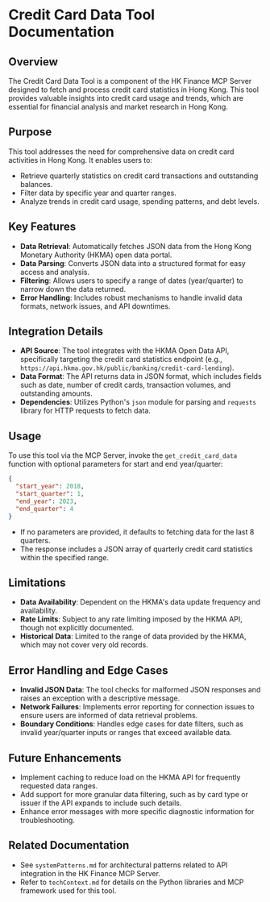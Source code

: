 # Credit Card Data Tool Documentation

## Overview
The Credit Card Data Tool is a component of the HK Finance MCP Server designed to fetch and process credit card statistics in Hong Kong. This tool provides valuable insights into credit card usage and trends, which are essential for financial analysis and market research in Hong Kong.

## Purpose
This tool addresses the need for comprehensive data on credit card activities in Hong Kong. It enables users to:
- Retrieve quarterly statistics on credit card transactions and outstanding balances.
- Filter data by specific year and quarter ranges.
- Analyze trends in credit card usage, spending patterns, and debt levels.

## Key Features
- **Data Retrieval**: Automatically fetches JSON data from the Hong Kong Monetary Authority (HKMA) open data portal.
- **Data Parsing**: Converts JSON data into a structured format for easy access and analysis.
- **Filtering**: Allows users to specify a range of dates (year/quarter) to narrow down the data returned.
- **Error Handling**: Includes robust mechanisms to handle invalid data formats, network issues, and API downtimes.

## Integration Details
- **API Source**: The tool integrates with the HKMA Open Data API, specifically targeting the credit card statistics endpoint (e.g., `https://api.hkma.gov.hk/public/banking/credit-card-lending`).
- **Data Format**: The API returns data in JSON format, which includes fields such as date, number of credit cards, transaction volumes, and outstanding amounts.
- **Dependencies**: Utilizes Python's `json` module for parsing and `requests` library for HTTP requests to fetch data.

## Usage
To use this tool via the MCP Server, invoke the `get_credit_card_data` function with optional parameters for start and end year/quarter:
```json
{
  "start_year": 2018,
  "start_quarter": 1,
  "end_year": 2023,
  "end_quarter": 4
}
```
- If no parameters are provided, it defaults to fetching data for the last 8 quarters.
- The response includes a JSON array of quarterly credit card statistics within the specified range.

## Limitations
- **Data Availability**: Dependent on the HKMA's data update frequency and availability.
- **Rate Limits**: Subject to any rate limiting imposed by the HKMA API, though not explicitly documented.
- **Historical Data**: Limited to the range of data provided by the HKMA, which may not cover very old records.

## Error Handling and Edge Cases
- **Invalid JSON Data**: The tool checks for malformed JSON responses and raises an exception with a descriptive message.
- **Network Failures**: Implements error reporting for connection issues to ensure users are informed of data retrieval problems.
- **Boundary Conditions**: Handles edge cases for date filters, such as invalid year/quarter inputs or ranges that exceed available data.

## Future Enhancements
- Implement caching to reduce load on the HKMA API for frequently requested data ranges.
- Add support for more granular data filtering, such as by card type or issuer if the API expands to include such details.
- Enhance error messages with more specific diagnostic information for troubleshooting.

## Related Documentation
- See `systemPatterns.md` for architectural patterns related to API integration in the HK Finance MCP Server.
- Refer to `techContext.md` for details on the Python libraries and MCP framework used for this tool.
